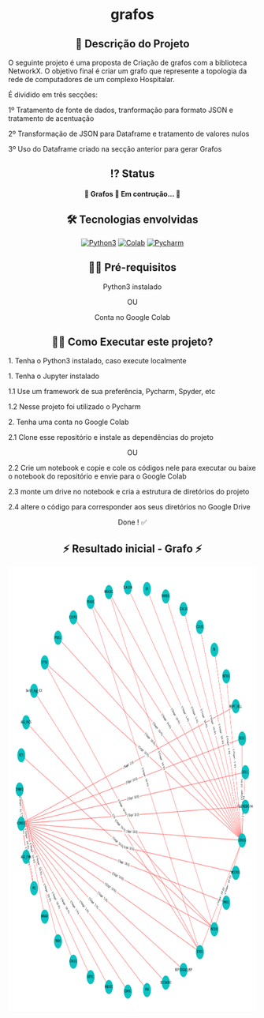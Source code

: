 
 <!-- Explicação do projeto -->
<h1 align="center">grafos</h1>
<h2 align="center"> 🧾 Descrição do Projeto</h2>
<p align="left">O seguinte projeto é uma proposta de Criação de grafos com a biblioteca NetworkX.  O objetivo final é criar um grafo que represente a topologia da rede de computadores de um complexo Hospitalar.</p>
<p align="left">É dividido em três secções: </p>
<p align="left">1º Tratamento de fonte de dados, tranformação para formato JSON e tratamento de acentuação </p>
<p align="left">2º Transformação de JSON para Dataframe e tratamento de valores nulos</p>
<p align="left">3º Uso do Dataframe criado na secção anterior para gerar Grafos</p>

 <!-- Status do projeto -->
 <h2 align="center"> ⁉ Status </h2>
<h4 align="center"> 
	 🚧 Grafos 🚀 Em contrução...  🚧
</h4>


<!-- Indice -->
<!--<p align="center">
 <a href="#objetivo">Objetivo</a> •
 <a href="#roadmap">Roadmap</a> • 
 <a href="#tecnologias">Tecnologias</a> • 
 <a href="#contribuicao">Contribuição</a> • 
 <a href="#licenc-a">Licença</a> • 
 <a href="#autor">Autor</a>
</p>-->

<!-- Tecnologias envolvidas -->
<div align="center" class='container'>
	<h2 align="center"> 🛠 Tecnologias envolvidas</h2>
		<a href="https://www.python.org/" target="_blank" align = "center"> <img src="https://img.shields.io/badge/Python-3776AB?style=for-the-badge&logo=python&logoColor=white" width="120" height="30" alt="Python3" /></a>
		<a href="https://colab.research.google.com/notebooks/" target="_blank" align = "center"> <img src="https://img.shields.io/badge/Colab-F9AB00?style=for-the-badge&logo=googlecolab&color=525252e" width="120" height="30" alt="Colab" /></a>
		<a href="https://www.jetbrains.com/pt-br/pycharm/download/" target="_blank" align = "center"> <img src="https://img.shields.io/badge/pycharm-143?style=for-the-badge&logo=pycharm&logoColor=black&color=black&labelColor=green" width="120" height="30" alt="Pycharm" /></a>
	
</div>

<!-- Requirements -->
<div align="center" class='container'>
	<h2 align="center">👨‍💻 Pré-requisitos </h2>
	<p align="center">Python3 instalado</p>
  	<p align="center">OU</p>
  	<p align="center">Conta no Google Colab</p>
</div>



<!-- How to execute -->
<div align="center" class='container'>
	<h2 align="center">🏃‍♀️ Como Executar este projeto? </h2>
	<p align="left"> 1. Tenha o Python3 instalado, caso execute localmente</p>
  	<p align="left"> 1. Tenha o Jupyter instalado</p>
  	<p align="left"> 1.1 Use um framework de sua preferência, Pycharm, Spyder, etc</p>
	<p align="left"> 1.2 Nesse projeto foi utilizado o Pycharm</p>
	<p align="left"> 2. Tenha uma conta no Google Colab</p>
  	<p align="left"> 2.1 Clone esse repositório e instale as dependências do projeto</p>
    	<p align="center">OU</p>
	<p align="left"> 2.2 Crie um notebook e copie e cole os códigos nele para executar ou baixe o notebook do repositório e envie para o Google Colab</p>
	<p align="left"> 2.3 monte um drive no notebook e cria a estrutura de diretórios do projeto</p>
	<p align="left"> 2.4 altere o código para corresponder aos seus diretórios no Google Drive</p>
	<p align="center">Done ! ✅</p>
</div>

<!-- Resultados -->
<!-- Resultado forms -->
<div align="center" class='container'>
	<h2 align="center"> ⚡ Resultado inicial - Grafo  ⚡</h2>
</div>
<div align="center" class='result'>
	<img alt="#grafo" title="#grafo" src="./output/grafo.png" width=1200" height="900"/>
</div>


